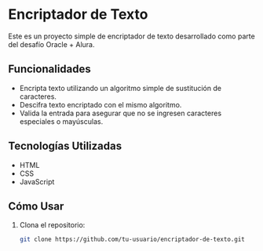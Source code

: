 # Encriptador de Texto

Este es un proyecto simple de encriptador de texto desarrollado como parte del desafío Oracle + Alura.

## Funcionalidades

- Encripta texto utilizando un algoritmo simple de sustitución de caracteres.
- Descifra texto encriptado con el mismo algoritmo.
- Valida la entrada para asegurar que no se ingresen caracteres especiales o mayúsculas.

## Tecnologías Utilizadas

- HTML
- CSS
- JavaScript

## Cómo Usar

1. Clona el repositorio:

   ```bash
   git clone https://github.com/tu-usuario/encriptador-de-texto.git

